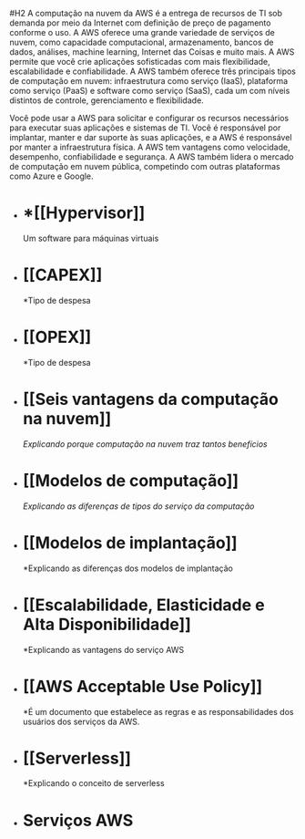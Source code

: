 #H2
A computação na nuvem da AWS é a entrega de recursos de TI sob demanda por meio da Internet com definição de preço de pagamento conforme o uso. A AWS oferece uma grande variedade de serviços de nuvem, como capacidade computacional, armazenamento, bancos de dados, análises, machine learning, Internet das Coisas e muito mais. A AWS permite que você crie aplicações sofisticadas com mais flexibilidade, escalabilidade e confiabilidade. A AWS também oferece três principais tipos de computação em nuvem: infraestrutura como serviço (IaaS), plataforma como serviço (PaaS) e software como serviço (SaaS), cada um com níveis distintos de controle, gerenciamento e flexibilidade.

Você pode usar a AWS para solicitar e configurar os recursos necessários para executar suas aplicações e sistemas de TI. Você é responsável por implantar, manter e dar suporte às suas aplicações, e a AWS é responsável por manter a infraestrutura física. A AWS tem vantagens como velocidade, desempenho, confiabilidade e segurança. A AWS também lidera o mercado de computação em nuvem pública, competindo com outras plataformas como Azure e Google.

* # *[[Hypervisor]]
	Um software para máquinas virtuais
* # [[CAPEX]]
	*Tipo de despesa

* # [[OPEX]]
	*Tipo de despesa

* # [[Seis vantagens da computação na nuvem]]
	*Explicando porque computação na nuvem traz tantos benefícios*

* # [[Modelos de computação]]
	*Explicando as diferenças de tipos do serviço da computação*

* # [[Modelos de implantação]]
	*Explicando as diferenças dos modelos de implantação

- # [[Escalabilidade, Elasticidade e Alta Disponibilidade]]
	*Explicando as vantagens do serviço AWS 

* # [[AWS Acceptable Use Policy]]
	*É um documento que estabelece as regras e as responsabilidades dos usuários dos serviços da AWS.

* # [[Serverless]]
	*Explicando o conceito de serverless

* # Serviços AWS